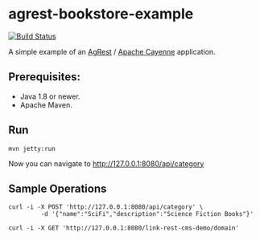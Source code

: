 # agrest-bookstore-example

[![Build Status](https://travis-ci.org/agrestio/agrest-bookstore-example.svg?branch=master)](https://travis-ci.org/agrestio/agrest-bookstore-example)

A simple example of an [AgRest](http://agrest.io) / [Apache Cayenne](http://cayenne.apache.org/) application.

## Prerequisites:

* Java 1.8 or newer.
* Apache Maven.

## Run

```
mvn jetty:run
```

Now you can navigate to http://127.0.0.1:8080/api/category 

## Sample Operations

```
curl -i -X POST 'http://127.0.0.1:8080/api/category' \
         -d '{"name":"SciFi","description":"Science Fiction Books"}'
         
curl -i -X GET 'http://127.0.0.1:8080/link-rest-cms-demo/domain'
```
